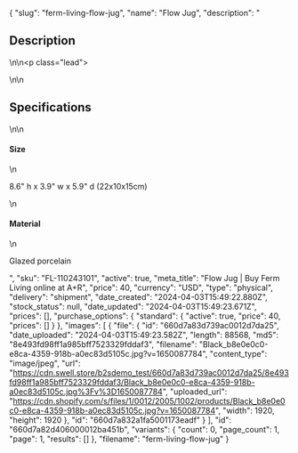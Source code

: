 {
  "slug": "ferm-living-flow-jug",
  "name": "Flow Jug",
  "description": "<h2>Description</h2>\n<!-- split -->\n<p class=\"lead\"> </p>\n<!-- split -->\n<h2>Specifications</h2>\n<!-- split -->\n<h4>Size</h4>\n<p>8.6\" h x 3.9\" w x 5.9\" d (22x10x15cm)</p>\n<h4>Material</h4>\n<p>Glazed porcelain</p>",
  "sku": "FL-110243101",
  "active": true,
  "meta_title": "Flow Jug | Buy Ferm Living online at A+R",
  "price": 40,
  "currency": "USD",
  "type": "physical",
  "delivery": "shipment",
  "date_created": "2024-04-03T15:49:22.880Z",
  "stock_status": null,
  "date_updated": "2024-04-03T15:49:23.671Z",
  "prices": [],
  "purchase_options": {
    "standard": {
      "active": true,
      "price": 40,
      "prices": []
    }
  },
  "images": [
    {
      "file": {
        "id": "660d7a83d739ac0012d7da25",
        "date_uploaded": "2024-04-03T15:49:23.582Z",
        "length": 88568,
        "md5": "8e493fd98ff1a985bff7523329fddaf3",
        "filename": "Black_b8e0e0c0-e8ca-4359-918b-a0ec83d5105c.jpg?v=1650087784",
        "content_type": "image/jpeg",
        "url": "https://cdn.swell.store/b2sdemo_test/660d7a83d739ac0012d7da25/8e493fd98ff1a985bff7523329fddaf3/Black_b8e0e0c0-e8ca-4359-918b-a0ec83d5105c.jpg%3Fv%3D1650087784",
        "uploaded_url": "https://cdn.shopify.com/s/files/1/0012/2005/1002/products/Black_b8e0e0c0-e8ca-4359-918b-a0ec83d5105c.jpg?v=1650087784",
        "width": 1920,
        "height": 1920
      },
      "id": "660d7a832a1fa5001173eadf"
    }
  ],
  "id": "660d7a82d406000012ba451b",
  "variants": {
    "count": 0,
    "page_count": 1,
    "page": 1,
    "results": []
  },
  "filename": "ferm-living-flow-jug"
}